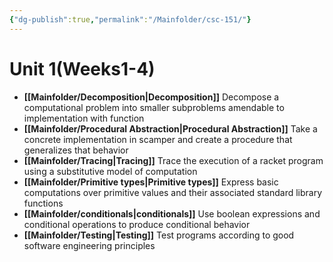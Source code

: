 ```yaml
---
{"dg-publish":true,"permalink":"/Mainfolder/csc-151/"}
---
```


# Unit 1(Weeks1-4)
- **[[Mainfolder/Decomposition\|Decomposition]]** Decompose a computational problem into smaller subproblems amendable to implementation with function
- **[[Mainfolder/Procedural Abstraction\|Procedural Abstraction]]** Take a concrete implementation in scamper and create a procedure that generalizes that behavior
- **[[Mainfolder/Tracing\|Tracing]]** Trace the execution of a racket program using a substitutive model of computation
- **[[Mainfolder/Primitive types\|Primitive types]]** Express basic computations over primitive values and their associated standard library functions
- **[[Mainfolder/conditionals\|conditionals]]** Use boolean expressions and conditional operations to produce conditional behavior
- **[[Mainfolder/Testing\|Testing]]** Test programs according to good software engineering principles

